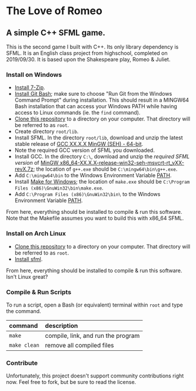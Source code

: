 The Love of Romeo
===
A simple C++ SFML game.
---
This is the second game I built with C++. Its only library dependency is SFML. It is an English class project from highschool, completed on 2019/09/30. It is based upon the Shakespeare play, Romeo & Juliet.

### Install on Windows
* [Install 7-Zip](https://7-zip.org/download.html).
* [Install Git Bash](https://git-scm.com/download/win); make sure to choose "Run Git from the Windows Command Prompt" during installation. This should result in a MINGW64 Bash installation that can access your Windows PATH while having access to Linux commands (ie. the `find` command).
* [Clone this repository](https://docs.github.com/en/repositories/creating-and-managing-repositories/cloning-a-repository#cloning-a-repository) to a directory on your computer. That directory will be referred to as `root`.
* Create directory `root/lib`.
* Install SFML. In the directory `root/lib`, download and unzip the latest stable release of [GCC XX.X.X MinGW (SEH) - 64-bit](https://www.sfml-dev.org/download.php).
* Note the required GCC version of SFML you downloaded.
* Install GCC. In the directory `C:\`, download and unzip the *required SFML version* of [MinGW x86_64-XX.X.X-release-win32-seh-msvcrt-rt_vXX-revX.7z](https://github.com/niXman/mingw-builds-binaries/releases); the location of `g++.exe` should be `C:\mingw64\bin\g++.exe`.
* Add `C:\mingw64\bin` to the Windows Environment Variable [PATH](https://www.computerhope.com/issues/ch000549.htm).
* Install [Make for Windows](https://gnuwin32.sourceforge.net/packages/make.htm); the location of `make.exe` should be `C:\Program Files (x86)\GnuWin32\bin\make.exe`.
* Add `C:\Program Files (x86)\GnuWin32\bin\` to the Windows Environment Variable [PATH](https://www.computerhope.com/issues/ch000549.htm).

From here, everything should be installed to compile & run this software. Note that the Makefile assumes you want to build this with x86_64 SFML.

### Install on Arch Linux
* [Clone this repository](https://docs.github.com/en/repositories/creating-and-managing-repositories/cloning-a-repository#cloning-a-repository) to a directory on your computer. That directory will be referred to as `root`.
* [Install sfml](https://wiki.archlinux.org/title/SDL).

From here, everything should be installed to compile & run this software. Isn't Linux great?

### Compile & Run Scripts
To run a script, open a Bash (or equivalent) terminal within `root` and type the command.

| command | description |
|:----------- |:----------- |
| `make` | compile, link, and run the program |
| `make clean` | remove all compiled files |

### Contribute
Unfortunately, this project doesn't support community contributions right now. Feel free to fork, but be sure to read the license.
